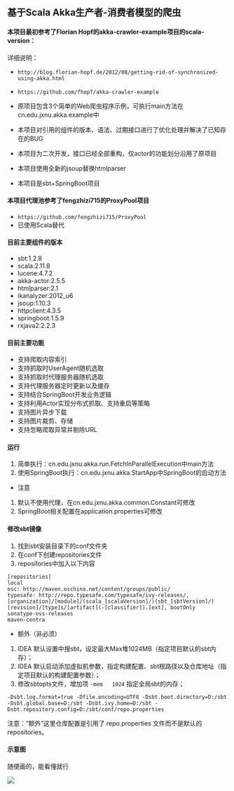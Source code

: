 ## 基于Scala Akka生产者-消费者模型的爬虫
  

#### 本项目最初参考了Florian Hopf的akka-crawler-example项目的scala-version：

详细说明：

* ```http://blog.florian-hopf.de/2012/08/getting-rid-of-synchronized-using-akka.html```
* ```https://github.com/fhopf/akka-crawler-example```
* 原项目包含3个简单的Web爬虫程序示例，可执行main方法在cn.edu.jxnu.akka.example中
  
* 本项目对引用的组件的版本、语法、过期接口进行了优化处理并解决了已知存在的BUG
* 本项目为二次开发，接口已经全部重构，仅actor的功能划分沿用了原项目
* 本项目使用全新的jsoup替换htmlparser
* 本项目是sbt+SpringBoot项目

#### 本项目代理池参考了fengzhizi715的ProxyPool项目

* ```https://github.com/fengzhizi715/ProxyPool```
* 已使用Scala替代

#### 目前主要组件的版本

* sbt:1.2.8
* scala:2.11.8
* lucene:4.7.2
* akka-actor:2.5.5
* htmlparser:2.1
* ikanalyzer:2012_u6
* jsoup:1.10.3
* httpclient:4.3.5
* springboot:1.5.9
* rxjava2:2.2.3

#### 目前主要功能

* 支持爬取内容索引
* 支持抓取时UserAgent随机选取
* 支持抓取时代理服务器随机选取
* 支持代理服务器定时更新以及缓存
* 支持结合SpringBoot开发业务逻辑
* 支持利用Actor实现分布式抓取、支持重启等策略
* 支持图片异步下载
* 支持图片裁剪、存储
* 支持忽略爬取异常并剔除URL

#### 运行

1. 简单执行：cn.edu.jxnu.akka.run.FetchInParallelExecution中main方法
2. 使用SpringBoot执行：cn.edu.jxnu.akka.StartApp中SpringBoot的启动方法

- 注意

1. 默认不使用代理，在cn.edu.jxnu.akka.common.Constant可修改
2. SpringBoot相关配置在application.properties可修改

#### 修改sbt镜像

1. 找到sbt安装目录下的conf文件夹
2. 在conf下创建repositories文件
3. repositories中加入以下内容
```
[repositories]
local
osc: http://maven.oschina.net/content/groups/public/
typesafe: http://repo.typesafe.com/typesafe/ivy-releases/, [organization]/[module]/(scala_[scalaVersion]/)(sbt_[sbtVersion]/)[revision]/[type]s/[artifact](-[classifier]).[ext], bootOnly
sonatype-oss-releases
maven-centra
```
- 额外（非必须）

1. IDEA 默认设置中搜sbt，设定最大Max堆1024MB（指定项目默认的sbt内存）；
2. IDEA 默认启动添加虚拟机参数，指定构建配置、sbt根路径以及仓库地址（指定项目默认的构建配置参数）；
3. 修改sbtopts文件，增加项 ```-mem   1024``` 指定全局sbt的内存；
```
-Dsbt.log.format=true -Dfile.encoding=UTF8 -Dsbt.boot.directory=D:/sbt -Dsbt.global.base=D:/sbt -Dsbt.ivy.home=D:/sbt -Dsbt.repository.config=D:/sbt/conf/repo.properties
```
注意：“额外”这里仓库配置是引用了 repo.properties 文件而不是默认的repositories。


#### 示意图

随便画的，能看懂就行

![](https://github.com/jxnu-liguobin/scala-akka-crawler/blob/master/src/main/resources/actor_img_1.png)










